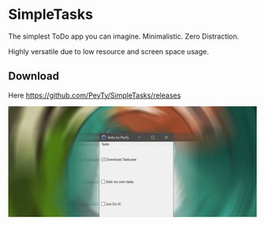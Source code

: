 # SimpleTasks

The simplest ToDo app you can imagine. Minimalistic. Zero Distraction.

Highly versatile due to low resource and screen space usage.

## Download

Here https://github.com/PeyTy/SimpleTasks/releases

![Promo](promo.jpg?raw=true)
